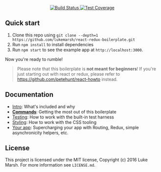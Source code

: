 <div align="center">
  <!-- Build Status -->
  <a href="https://travis-ci.org/lukemarsh/hq">
    <img src="https://travis-ci.org/lukemarsh/hq.svg" alt="Build Status" />
  </a>
  <!-- Test Coverage -->
  <a href="https://coveralls.io/r/lukemarsh/hq">
    <img src="https://coveralls.io/repos/github/lukemarsh/hq/badge.svg" alt="Test Coverage" />
  </a>
</div>

## Quick start

1. Clone this repo using `git clone --depth=1 https://github.com/lukemarsh/react-redux-boilerplate.git`
1. Run `npm install` to install dependencies
1. Run `npm start` to see the example app at `http://localhost:3000`.

Now you're ready to rumble!

> Please note that this boilerplate is **not meant for beginners**! If you're just starting out with react or redux, please refer to https://github.com/petehunt/react-howto instead.

## Documentation

- [Intro](docs/general): What's included and why
- [**Commands**](docs/general/commands.md): Getting the most out of this boilerplate
- [Testing](docs/testing): How to work with the built-in test harness
- [Styling](docs/css): How to work with the CSS tooling
- [Your app](docs/js): Supercharging your app with Routing, Redux, simple
  asynchronicity helpers, etc.

## License

This project is licensed under the MIT license, Copyright (c) 2016 Luke
Marsh. For more information see `LICENSE.md`.
